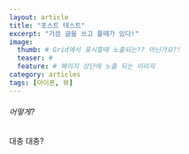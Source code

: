 ```yaml
---
layout: article
title: "포스트 테스트"
excerpt: "가끔 글을 쓰고 플떼가 있다!"
image: 
  thumb: # Grid에서 표시할때 노출되는?? 아닌가요?!
  teaser: # 
  feature: # 페이지 상단에 노출 되는 이미지 
category: articles
tags: [아이폰, 뷰]
---
```


###### 어떻게?

대충 대충?
